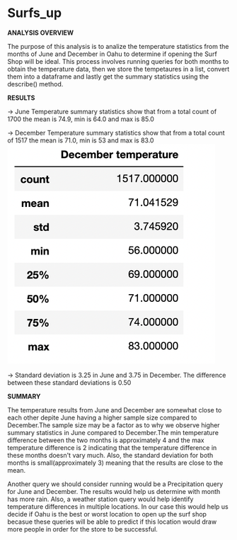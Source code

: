 # Surfs_up

**ANALYSIS OVERVIEW**

The purpose of this analysis is to analize the temperature statistics from the months of June and December in Oahu to determine if opening the Surf Shop will be ideal. This process involves running queries for both months to obtain the temperature data, then we store the tempetaures in a list, convert them into a dataframe and lastly get the summary statistics using the describe() method.

**RESULTS**

-> June Temperature summary statistics show that from a total count of 1700  the mean is 74.9, min is 64.0 and max is 85.0

-> December Temperature summary statistics show that from a total count of 1517 the mean is 71.0, min is 53 and max is 83.0
![](Screen%20Shot%202021-06-27%20at%203.12.10%20PM.png)

-> Standard deviation is 3.25 in June and 3.75 in December. The difference between these standard deviations is 0.50

**SUMMARY**

The temperature results from June and December are somewhat close to each other depite June having a higher sample size compared to December.The sample size may be a factor as to why we observe higher summary statistics in June compared to December.The min temperature difference between the two months is approximately 4 and the max temperature difference is 2 indicating that the temperature difference in these months doesn't vary much. Also, the standard deviation for both months is small(approximately 3) meaning that the results are close to the mean.

Another query we should consider running would be a Precipitation query for June and December. The results would help us determine with month has more rain.
Also, a weather station query would help identify temperature differences in multiple locations. In our case this would help us decide if Oahu is the best or worst location to open up the surf shop becasue these queries will be able to predict if this location would draw more people in order for the store to be successful.


